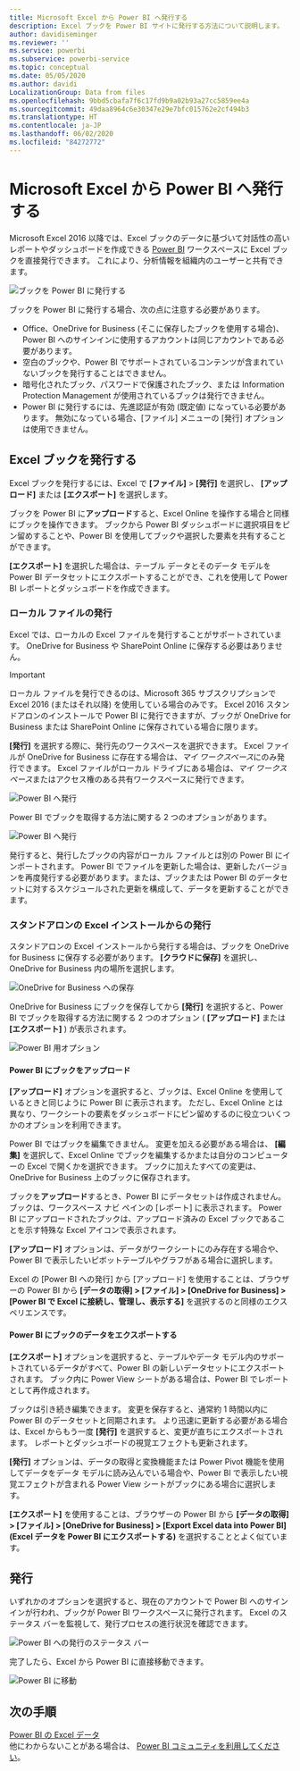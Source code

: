 ```yaml
---
title: Microsoft Excel から Power BI へ発行する
description: Excel ブックを Power BI サイトに発行する方法について説明します。
author: davidiseminger
ms.reviewer: ''
ms.service: powerbi
ms.subservice: powerbi-service
ms.topic: conceptual
ms.date: 05/05/2020
ms.author: davidi
LocalizationGroup: Data from files
ms.openlocfilehash: 9bbd5cbafa7f6c17fd9b9a02b93a27cc5859ee4a
ms.sourcegitcommit: 49daa8964c6e30347e29e7bfc015762e2cf494b3
ms.translationtype: HT
ms.contentlocale: ja-JP
ms.lasthandoff: 06/02/2020
ms.locfileid: "84272772"
---
```

# <a name="publish-to-power-bi-from-microsoft-excel"></a>Microsoft Excel から Power BI へ発行する
Microsoft Excel 2016 以降では、Excel ブックのデータに基づいて対話性の高いレポートやダッシュボードを作成できる [Power BI](https://powerbi.microsoft.com) ワークスペースに Excel ブックを直接発行できます。 これにより、分析情報を組織内のユーザーと共有できます。

![ブックを Power BI に発行する](media/service-publish-from-excel/pbi_uploadexport2.png)

ブックを Power BI に発行する場合、次の点に注意する必要があります。

* Office、OneDrive for Business (そこに保存したブックを使用する場合)、Power BI へのサインインに使用するアカウントは同じアカウントである必要があります。
* 空白のブックや、Power BI でサポートされているコンテンツが含まれていないブックを発行することはできません。
* 暗号化されたブック、パスワードで保護されたブック、または Information Protection Management が使用されているブックは発行できません。
* Power BI に発行するには、先進認証が有効 (既定値) になっている必要があります。 無効になっている場合、[ファイル] メニューの [発行] オプションは使用できません。

## <a name="publish-your-excel-workbook"></a>Excel ブックを発行する
Excel ブックを発行するには、Excel で **[ファイル]**  >  **[発行]** を選択し、 **[アップロード]** または **[エクスポート]** を選択します。

ブックを Power BI に**アップロード**すると、Excel Online を操作する場合と同様にブックを操作できます。 ブックから Power BI ダッシュボードに選択項目をピン留めすることや、Power BI を使用してブックや選択した要素を共有することができます。

**[エクスポート]** を選択した場合は、テーブル データとそのデータ モデルを Power BI データセットにエクスポートすることができ、これを使用して Power BI レポートとダッシュボードを作成できます。

### <a name="local-file-publishing"></a>ローカル ファイルの発行
Excel では、ローカルの Excel ファイルを発行することがサポートされています。 OneDrive for Business や SharePoint Online に保存する必要はありません。

> [!IMPORTANT]
> ローカル ファイルを発行できるのは、Microsoft 365 サブスクリプションで Excel 2016 (またはそれ以降) を使用している場合のみです。 Excel 2016 スタンドアロンのインストールで Power BI に発行できますが、ブックが OneDrive for Business または SharePoint Online に保存されている場合に限ります。
> 

**[発行]** を選択する際に、発行先のワークスペースを選択できます。 Excel ファイルが OneDrive for Business に存在する場合は、*マイ ワークスペース*にのみ発行できます。 Excel ファイルがローカル ドライブにある場合は、*マイ ワークスペース*またはアクセス権のある共有ワークスペースに発行できます。

![Power BI へ発行](media/service-publish-from-excel/pbi_choose_workspace.png)

Power BI でブックを取得する方法に関する 2 つのオプションがあります。

![Power BI へ発行](media/service-publish-from-excel/pbi_uploadexport3.png)

発行すると、発行したブックの内容がローカル ファイルとは別の Power BI にインポートされます。 Power BI でファイルを更新した場合は、更新したバージョンを再度発行する必要があります。または、ブックまたは Power BI のデータセットに対するスケジュールされた更新を構成して、データを更新することができます。

### <a name="publishing-from-a-standalone-excel-installation"></a>スタンドアロンの Excel インストールからの発行
スタンドアロンの Excel インストールから発行する場合は、ブックを OneDrive for Business に保存する必要があります。 **[クラウドに保存]** を選択し、OneDrive for Business 内の場所を選択します。

![OneDrive for Business への保存](media/service-publish-from-excel/pbi_savetoonedrive2.png)

OneDrive for Business にブックを保存してから **[発行]** を選択すると、Power BI でブックを取得する方法に関する 2 つのオプション ( **[アップロード]** または **[エクスポート]** ) が表示されます。

![Power BI 用オプション](media/service-publish-from-excel/pbi_uploadexport2.png)

#### <a name="upload-your-workbook-to-power-bi"></a>Power BI にブックをアップロード
**[アップロード]** オプションを選択すると、ブックは、Excel Online を使用しているときと同じように Power BI に表示されます。 ただし、Excel Online とは異なり、ワークシートの要素をダッシュボードにピン留めするのに役立ついくつかのオプションを利用できます。

Power BI ではブックを編集できません。 変更を加える必要がある場合は、 **[編集]** を選択して、Excel Online でブックを編集するかまたは自分のコンピューターの Excel で開くかを選択できます。 ブックに加えたすべての変更は、OneDrive for Business 上のブックに保存されます。

ブックを**アップロード**するとき、Power BI にデータセットは作成されません。 ブックは、ワークスペース ナビ ペインの [レポート] に表示されます。 Power BI にアップロードされたブックは、アップロード済みの Excel ブックであることを示す特殊な Excel アイコンで表示されます。

**[アップロード]** オプションは、データがワークシートにのみ存在する場合や、Power BI で表示したいピボットテーブルやグラフがある場合に選択します。

Excel の [Power BI への発行] から [アップロード] を使用することは、ブラウザーの Power BI から **[データの取得] > [ファイル] > [OneDrive for Business] > [Power BI で Excel に接続し、管理し、表示する]** を選択するのと同様のエクスペリエンスです。

#### <a name="export-workbook-data-to-power-bi"></a>Power BI にブックのデータをエクスポートする
**[エクスポート]** オプションを選択すると、テーブルやデータ モデル内のサポートされているデータがすべて、Power BI の新しいデータセットにエクスポートされます。 ブック内に Power View シートがある場合は、Power BI でレポートとして再作成されます。

ブックは引き続き編集できます。 変更を保存すると、通常約 1 時間以内に Power BI のデータセットと同期されます。 より迅速に更新する必要がある場合は、Excel からもう一度 **[発行]** を選択すると、変更が直ちにエクスポートされます。 レポートとダッシュボードの視覚エフェクトも更新されます。

**[発行]** オプションは、データの取得と変換機能または Power Pivot 機能を使用してデータをデータ モデルに読み込んでいる場合や、Power BI で表示したい視覚エフェクトが含まれる Power View シートがブックにある場合に選択します。

**[エクスポート]** を使用することは、ブラウザーの Power BI から **[データの取得] > [ファイル] > [OneDrive for Business] > [Export Excel data into Power BI]\(Excel データを Power BI にエクスポートする\)** を選択することとよく似ています。

## <a name="publishing"></a>発行
いずれかのオプションを選択すると、現在のアカウントで Power BI へのサインインが行われ、ブックが Power BI ワークスペースに発行されます。 Excel のステータス バーを監視して、発行プロセスの進行状況を確認できます。

![Power BI への発行のステータス バー](media/service-publish-from-excel/pbi_publishingstatus.png)

完了したら、Excel から Power BI に直接移動できます。

![Power BI に移動](media/service-publish-from-excel/pbi_gotopbi.png)

## <a name="next-steps"></a>次の手順
[Power BI の Excel データ](service-excel-workbook-files.md)  
他にわからないことがある場合は、 [Power BI コミュニティを利用してください](https://community.powerbi.com/)。

